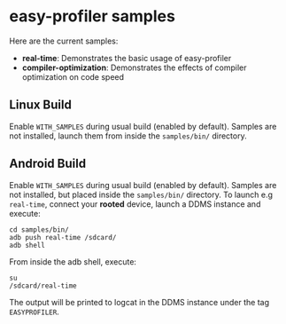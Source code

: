 easy-profiler samples
=====================

Here are the current samples:

  - **real-time**: Demonstrates the basic usage of easy-profiler
  - **compiler-optimization**: Demonstrates the effects of compiler optimization on code speed

Linux Build
-----------

Enable `WITH_SAMPLES` during usual build (enabled by default). Samples are not installed, launch them from inside the `samples/bin/` directory.

Android Build
-------------

Enable `WITH_SAMPLES` during usual build (enabled by default). Samples are not installed, but placed inside the `samples/bin/` directory. To launch e.g `real-time`, connect your **rooted** device, launch a DDMS instance and execute:

```
cd samples/bin/
adb push real-time /sdcard/
adb shell
```

From inside the adb shell, execute:

```
su
/sdcard/real-time
```

The output will be printed to logcat in the DDMS instance under the tag `EASYPROFILER`.

